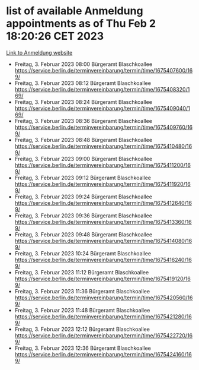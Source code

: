 # list of available Anmeldung appointments as of Thu Feb  2 18:20:26 CET 2023
[Link to Anmeldung website](https://service.berlin.de/terminvereinbarung/termin/tag.php?termin=0&anliegen[]=120686&dienstleisterlist=122210,122217,327316,122219,327312,122227,327314,122231,327346,122243,327348,122252,329742,122260,329745,122262,329748,122254,329751,122271,327278,122273,327274,122277,327276,330436,122280,327294,122282,327290,122284,327292,327539,122291,327270,122285,327266,122286,327264,122296,327268,150230,329760,122301,327282,122297,327286,122294,327284,122312,329763,122314,329775,122304,327330,122311,327334,122309,327332,122281,327352,122279,329772,122276,327324,122274,327326,122267,329766,122246,327318,122251,327320,122257,327322,122208,327298,122226,327300,121362,121364&herkunft=http%3A%2F%2Fservice.berlin.de%2Fdienstleistung%2F120686%2F)
- Freitag, 3. Februar 2023 08:00 Bürgeramt Blaschkoallee https://service.berlin.de/terminvereinbarung/termin/time/1675407600/169/
- Freitag, 3. Februar 2023 08:12 Bürgeramt Blaschkoallee https://service.berlin.de/terminvereinbarung/termin/time/1675408320/169/
- Freitag, 3. Februar 2023 08:24 Bürgeramt Blaschkoallee https://service.berlin.de/terminvereinbarung/termin/time/1675409040/169/
- Freitag, 3. Februar 2023 08:36 Bürgeramt Blaschkoallee https://service.berlin.de/terminvereinbarung/termin/time/1675409760/169/
- Freitag, 3. Februar 2023 08:48 Bürgeramt Blaschkoallee https://service.berlin.de/terminvereinbarung/termin/time/1675410480/169/
- Freitag, 3. Februar 2023 09:00 Bürgeramt Blaschkoallee https://service.berlin.de/terminvereinbarung/termin/time/1675411200/169/
- Freitag, 3. Februar 2023 09:12 Bürgeramt Blaschkoallee https://service.berlin.de/terminvereinbarung/termin/time/1675411920/169/
- Freitag, 3. Februar 2023 09:24 Bürgeramt Blaschkoallee https://service.berlin.de/terminvereinbarung/termin/time/1675412640/169/
- Freitag, 3. Februar 2023 09:36 Bürgeramt Blaschkoallee https://service.berlin.de/terminvereinbarung/termin/time/1675413360/169/
- Freitag, 3. Februar 2023 09:48 Bürgeramt Blaschkoallee https://service.berlin.de/terminvereinbarung/termin/time/1675414080/169/
- Freitag, 3. Februar 2023 10:24 Bürgeramt Blaschkoallee https://service.berlin.de/terminvereinbarung/termin/time/1675416240/169/
- Freitag, 3. Februar 2023 11:12 Bürgeramt Blaschkoallee https://service.berlin.de/terminvereinbarung/termin/time/1675419120/169/
- Freitag, 3. Februar 2023 11:36 Bürgeramt Blaschkoallee https://service.berlin.de/terminvereinbarung/termin/time/1675420560/169/
- Freitag, 3. Februar 2023 11:48 Bürgeramt Blaschkoallee https://service.berlin.de/terminvereinbarung/termin/time/1675421280/169/
- Freitag, 3. Februar 2023 12:12 Bürgeramt Blaschkoallee https://service.berlin.de/terminvereinbarung/termin/time/1675422720/169/
- Freitag, 3. Februar 2023 12:36 Bürgeramt Blaschkoallee https://service.berlin.de/terminvereinbarung/termin/time/1675424160/169/
